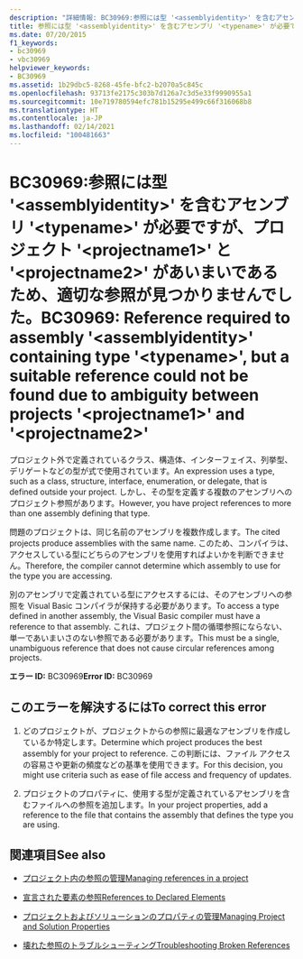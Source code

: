 ```yaml
---
description: "詳細情報: BC30969:参照には型 '<assemblyidentity>' を含むアセンブリ '<typename>' が必要ですが、プロジェクト '<projectname1>' と '<projectname2>' があいまいであるため、適切な参照が見つかりませんでした。"
title: 参照には型 '<assemblyidentity>' を含むアセンブリ '<typename>' が必要ですが、プロジェクト '<projectname1>' と '<projectname2>' があいまいであるため、適切な参照が見つかりませんでした。
ms.date: 07/20/2015
f1_keywords:
- bc30969
- vbc30969
helpviewer_keywords:
- BC30969
ms.assetid: 1b29dbc5-8268-45fe-bfc2-b2070a5c845c
ms.openlocfilehash: 93713fe2175c303b7d126a7c3d5e33f9990955a1
ms.sourcegitcommit: 10e719780594efc781b15295e499c66f316068b8
ms.translationtype: HT
ms.contentlocale: ja-JP
ms.lasthandoff: 02/14/2021
ms.locfileid: "100481663"
---
```

# <a name="bc30969-reference-required-to-assembly-assemblyidentity-containing-type-typename-but-a-suitable-reference-could-not-be-found-due-to-ambiguity-between-projects-projectname1-and-projectname2"></a><span data-ttu-id="3798f-103">BC30969:参照には型 '\<assemblyidentity>' を含むアセンブリ '\<typename>' が必要ですが、プロジェクト '\<projectname1>' と '\<projectname2>' があいまいであるため、適切な参照が見つかりませんでした。</span><span class="sxs-lookup"><span data-stu-id="3798f-103">BC30969: Reference required to assembly '\<assemblyidentity>' containing type '\<typename>', but a suitable reference could not be found due to ambiguity between projects '\<projectname1>' and '\<projectname2>'</span></span>

<span data-ttu-id="3798f-104">プロジェクト外で定義されているクラス、構造体、インターフェイス、列挙型、デリゲートなどの型が式で使用されています。</span><span class="sxs-lookup"><span data-stu-id="3798f-104">An expression uses a type, such as a class, structure, interface, enumeration, or delegate, that is defined outside your project.</span></span> <span data-ttu-id="3798f-105">しかし、その型を定義する複数のアセンブリへのプロジェクト参照があります。</span><span class="sxs-lookup"><span data-stu-id="3798f-105">However, you have project references to more than one assembly defining that type.</span></span>

 <span data-ttu-id="3798f-106">問題のプロジェクトは、同じ名前のアセンブリを複数作成します。</span><span class="sxs-lookup"><span data-stu-id="3798f-106">The cited projects produce assemblies with the same name.</span></span> <span data-ttu-id="3798f-107">このため、コンパイラは、アクセスしている型にどちらのアセンブリを使用すればよいかを判断できません。</span><span class="sxs-lookup"><span data-stu-id="3798f-107">Therefore, the compiler cannot determine which assembly to use for the type you are accessing.</span></span>

 <span data-ttu-id="3798f-108">別のアセンブリで定義されている型にアクセスするには、そのアセンブリへの参照を Visual Basic コンパイラが保持する必要があります。</span><span class="sxs-lookup"><span data-stu-id="3798f-108">To access a type defined in another assembly, the Visual Basic compiler must have a reference to that assembly.</span></span> <span data-ttu-id="3798f-109">これは、プロジェクト間の循環参照にならない、単一であいまいさのない参照である必要があります。</span><span class="sxs-lookup"><span data-stu-id="3798f-109">This must be a single, unambiguous reference that does not cause circular references among projects.</span></span>

 <span data-ttu-id="3798f-110">**エラー ID:** BC30969</span><span class="sxs-lookup"><span data-stu-id="3798f-110">**Error ID:** BC30969</span></span>

## <a name="to-correct-this-error"></a><span data-ttu-id="3798f-111">このエラーを解決するには</span><span class="sxs-lookup"><span data-stu-id="3798f-111">To correct this error</span></span>

1. <span data-ttu-id="3798f-112">どのプロジェクトが、プロジェクトからの参照に最適なアセンブリを作成しているか特定します。</span><span class="sxs-lookup"><span data-stu-id="3798f-112">Determine which project produces the best assembly for your project to reference.</span></span> <span data-ttu-id="3798f-113">この判断には、ファイル アクセスの容易さや更新の頻度などの基準を使用できます。</span><span class="sxs-lookup"><span data-stu-id="3798f-113">For this decision, you might use criteria such as ease of file access and frequency of updates.</span></span>

2. <span data-ttu-id="3798f-114">プロジェクトのプロパティに、使用する型が定義されているアセンブリを含むファイルへの参照を追加します。</span><span class="sxs-lookup"><span data-stu-id="3798f-114">In your project properties, add a reference to the file that contains the assembly that defines the type you are using.</span></span>

## <a name="see-also"></a><span data-ttu-id="3798f-115">関連項目</span><span class="sxs-lookup"><span data-stu-id="3798f-115">See also</span></span>

- [<span data-ttu-id="3798f-116">プロジェクト内の参照の管理</span><span class="sxs-lookup"><span data-stu-id="3798f-116">Managing references in a project</span></span>](/visualstudio/ide/managing-references-in-a-project)
- [<span data-ttu-id="3798f-117">宣言された要素の参照</span><span class="sxs-lookup"><span data-stu-id="3798f-117">References to Declared Elements</span></span>](../../programming-guide/language-features/declared-elements/references-to-declared-elements.md)

- [<span data-ttu-id="3798f-118">プロジェクトおよびソリューションのプロパティの管理</span><span class="sxs-lookup"><span data-stu-id="3798f-118">Managing Project and Solution Properties</span></span>](/visualstudio/ide/managing-project-and-solution-properties)
- [<span data-ttu-id="3798f-119">壊れた参照のトラブルシューティング</span><span class="sxs-lookup"><span data-stu-id="3798f-119">Troubleshooting Broken References</span></span>](/visualstudio/ide/troubleshooting-broken-references)
